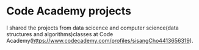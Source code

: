 # Code Academy projects

I shared the projects from data scicence and computer science(data structures and algorithms)classes at Code Academy(https://www.codecademy.com/profiles/sisangCho4413656319). 
